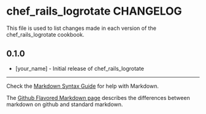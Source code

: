 chef_rails_logrotate CHANGELOG
======================

This file is used to list changes made in each version of the chef_rails_logrotate cookbook.

0.1.0
-----
- [your_name] - Initial release of chef_rails_logrotate

- - -
Check the [Markdown Syntax Guide](http://daringfireball.net/projects/markdown/syntax) for help with Markdown.

The [Github Flavored Markdown page](http://github.github.com/github-flavored-markdown/) describes the differences between markdown on github and standard markdown.
